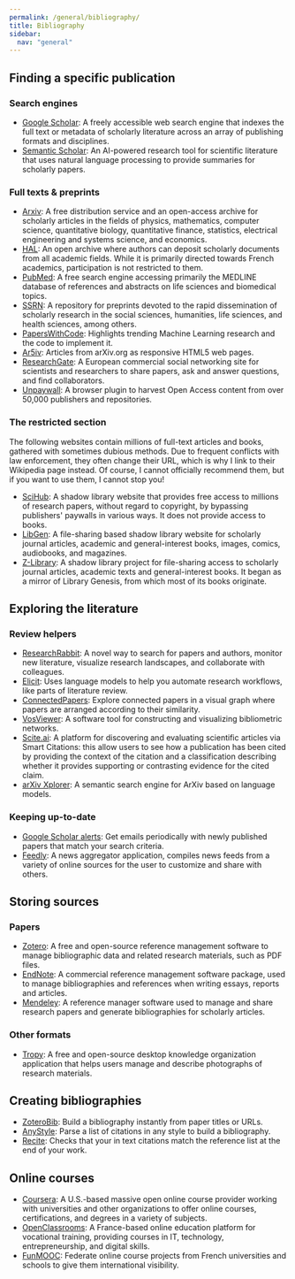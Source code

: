 ```yaml
---
permalink: /general/bibliography/
title: Bibliography
sidebar:
  nav: "general"
---
```


## Finding a specific publication

### Search engines

- [Google Scholar](https://scholar.google.com/): A freely accessible web search engine that indexes the full text or metadata of scholarly literature across an array of publishing formats and disciplines.
- [Semantic Scholar](https://www.semanticscholar.org/): An AI-powered research tool for scientific literature that uses natural language processing to provide summaries for scholarly papers.

### Full texts & preprints

- [Arxiv](https://arxiv.org/): A free distribution service and an open-access archive for scholarly articles in the fields of physics, mathematics, computer science, quantitative biology, quantitative finance, statistics, electrical engineering and systems science, and economics.
- [HAL](https://hal.science/): An open archive where authors can deposit scholarly documents from all academic fields. While it is primarily directed towards French academics, participation is not restricted to them.
- [PubMed](https://pubmed.ncbi.nlm.nih.gov/): A free search engine accessing primarily the MEDLINE database of references and abstracts on life sciences and biomedical topics.
- [SSRN](https://www.ssrn.com/): A repository for preprints devoted to the rapid dissemination of scholarly research in the social sciences, humanities, life sciences, and health sciences, among others.
- [PapersWithCode](https://paperswithcode.com/): Highlights trending Machine Learning research and the code to implement it.
- [Ar5iv](https://ar5iv.org): Articles from arXiv.org as responsive HTML5 web pages.
- [ResearchGate](https://www.researchgate.net/): A European commercial social networking site for scientists and researchers to share papers, ask and answer questions, and find collaborators.
- [Unpaywall](https://unpaywall.org/): A browser plugin to harvest Open Access content from over 50,000 publishers and repositories.

### The restricted section

The following websites contain millions of full-text articles and books, gathered with sometimes dubious methods. Due to frequent conflicts with law enforcement, they often change their URL, which is why I link to their Wikipedia page instead. Of course, I cannot officially recommend them, but if you want to use them, I cannot stop you!

- [SciHub](https://en.wikipedia.org/wiki/Sci-Hub): A shadow library website that provides free access to millions of research papers, without regard to copyright, by bypassing publishers' paywalls in various ways. It does not provide access to books.
- [LibGen](https://en.wikipedia.org/wiki/Library_Genesis): A file-sharing based shadow library website for scholarly journal articles, academic and general-interest books, images, comics, audiobooks, and magazines.
- [Z-Library](https://en.wikipedia.org/wiki/Z-Library): A shadow library project for file-sharing access to scholarly journal articles, academic texts and general-interest books. It began as a mirror of Library Genesis, from which most of its books originate.

## Exploring the literature

### Review helpers

- [ResearchRabbit](https://www.researchrabbit.ai/): A novel way to search for papers and authors, monitor new literature, visualize research landscapes, and collaborate with colleagues.
- [Elicit](https://elicit.org/): Uses language models to help you automate research workflows, like parts of literature review.
- [ConnectedPapers](https://www.connectedpapers.com/): Explore connected papers in a visual graph where papers are arranged according to their similarity.
- [VosViewer](https://www.vosviewer.com/): A software tool for constructing and visualizing bibliometric networks.
- [Scite.ai](https://scite.ai/): A platform for discovering and evaluating scientific articles via Smart Citations: this allow users to see how a publication has been cited by providing the context of the citation and a classification describing whether it provides supporting or contrasting evidence for the cited claim.
- [arXiv Xplorer](https://arxivxplorer.com/): A semantic search engine for ArXiv based on language models.

### Keeping up-to-date

- [Google Scholar alerts](https://scholar.google.com/intl/en/scholar/help.html#alerts): Get emails periodically with newly published papers that match your search criteria.
- [Feedly](https://feedly.com/i/welcome): A news aggregator application, compiles news feeds from a variety of online sources for the user to customize and share with others.

## Storing sources

### Papers

- [Zotero](https://www.zotero.org/): A free and open-source reference management software to manage bibliographic data and related research materials, such as PDF files.
- [EndNote](https://endnote.com/): A commercial reference management software package, used to manage bibliographies and references when writing essays, reports and articles.
- [Mendeley](https://www.mendeley.com/): A reference manager software used to manage and share research papers and generate bibliographies for scholarly articles.

### Other formats

- [Tropy](https://tropy.org/): A free and open-source desktop knowledge organization application that helps users manage and describe photographs of research materials.

## Creating bibliographies

- [ZoteroBib](https://zbib.org/): Build a bibliography instantly from paper titles or URLs.
- [AnyStyle](https://anystyle.io/): Parse a list of citations in any style to build a bibliography.
- [Recite](https://reciteworks.com/): Checks that your in text citations match the reference list at the end of your work.

## Online courses

- [Coursera](https://www.coursera.org/): A U.S.-based massive open online course provider working with universities and other organizations to offer online courses, certifications, and degrees in a variety of subjects.
- [OpenClassrooms](https://openclassrooms.com/en/): A France-based online education platform for vocational training, providing courses in IT, technology, entrepreneurship, and digital skills.
- [FunMOOC](https://www.fun-mooc.fr/en/): Federate online course projects from French universities and schools to give them international visibility.
